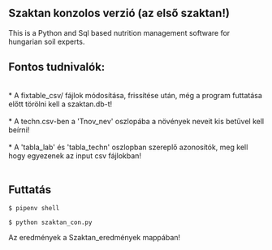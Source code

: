 ## Szaktan konzolos verzió (az első szaktan!)

This is a Python and Sql based nutrition management software for hungarian soil experts.

## Fontos tudnivalók:
<br/>
 * A fixtable_csv/ fájlok módosítása, frissítése után, még a program futtatása előtt törölni kell a szaktan.db-t!<br/><br/>
 * A techn.csv-ben a 'Tnov_nev' oszlopába a növények neveit kis betűvel kell beírni!<br/><br/>
 * A 'tabla_lab' és 'tabla_techn' oszlopban szereplő azonosítók, meg kell hogy egyezenek az input csv fájlokban!<br/><br/>

## Futtatás

```$ pipenv shell```

```$ python szaktan_con.py```

Az eredmények a Szaktan_eredmények mappában!
